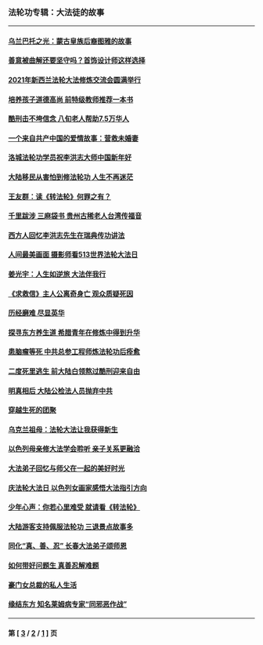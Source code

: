 ### 法轮功专辑：大法徒的故事
---
#### [乌兰巴托之光：蒙古皇族后裔图雅的故事](../../pages/nf1147481/n13155759.md?09020430) 
#### [善意被曲解还要坚守吗？首饰设计师这样选择](../../pages/nf1147481/n13077575.md?09020430) 
#### [2021年新西兰法轮大法修炼交流会圆满举行](../../pages/nf1147481/n13033149.md?09020430) 
#### [培养孩子道德高尚 前特级教师推荐一本书](../../pages/nf1147481/n12938640.md?09020430) 
#### [酷刑击不垮信念 八旬老人帮助7.5万华人](../../pages/nf1147481/n12880712.md?09020430) 
#### [一个来自共产中国的爱情故事：营救未婚妻](../../pages/nf1147481/n12778386.md?09020430) 
#### [洛城法轮功学员祝李洪志大师中国新年好](../../pages/nf1147481/n12724685.md?09020430) 
#### [大陆移民从害怕到修法轮功 人生不再迷茫](../../pages/nf1147481/n12414325.md?09020430) 
#### [王友群：读《转法轮》何罪之有？](../../pages/nf1147481/n12408647.md?09020430) 
#### [千里跋涉 三麻袋书 贵州古稀老人台湾传福音](../../pages/nf1147481/n12198750.md?09020430) 
#### [西方人回忆李洪志先生在瑞典传功讲法](../../pages/nf1147481/n12099607.md?09020430) 
#### [人间最美画面 摄影师看513世界法轮大法日](../../pages/nf1147481/n12094118.md?09020430) 
#### [姜光宇：人生如逆旅 大法伴我行](../../pages/nf1147481/n12088664.md?09020430) 
#### [《求救信》主人公离奇身亡 观众质疑死因](../../pages/nf1147481/n11845215.md?09020430) 
#### [历经磨难 尽显英华](../../pages/nf1147481/n11723297.md?09020430) 
#### [探寻东方养生道 希腊青年在修炼中得到升华](../../pages/nf1147481/n11494502.md?09020430) 
#### [患脑瘤等死 中共总参工程师炼法轮功后痊愈](../../pages/nf1147481/n11466682.md?09020430) 
#### [二度死里逃生 前大陆白领熬过酷刑迎来自由](../../pages/nf1147481/n11368594.md?09020430) 
#### [明真相后 大陆公检法人员抛弃中共](../../pages/nf1147481/n11358618.md?09020430) 
#### [穿越生死的团聚](../../pages/nf1147481/n11258922.md?09020430) 
#### [乌克兰祖母：法轮大法让我获得新生](../../pages/nf1147481/n11269457.md?09020430) 
#### [以色列母亲修大法学会聆听 亲子关系更融洽](../../pages/nf1147481/n11268195.md?09020430) 
#### [大法弟子回忆与师父在一起的美好时光](../../pages/nf1147481/n11267759.md?09020430) 
#### [庆法轮大法日 以色列女画家感悟大法指引方向](../../pages/nf1147481/n11267735.md?09020430) 
#### [少年心声：你若心里难受 就请看《转法轮》](../../pages/nf1147481/n11267496.md?09020430) 
#### [大陆游客支持佩服法轮功 三退景点故事多](../../pages/nf1147481/n11267378.md?09020430) 
#### [同化“真、善、忍” 长春大法弟子颂师恩](../../pages/nf1147481/n11266497.md?09020430) 
#### [如何带好问题生 真善忍解难题](../../pages/nf1147481/n11243655.md?09020430) 
#### [豪门女总裁的私人生活](../../pages/nf1147481/n10127794.md?09020430) 
#### [缘结东方 知名莱姆病专家“同邪恶作战”](../../pages/nf1147481/n10682468.md?09020430) 

---
#### 第 [ [3](./3.md?09020430) / [2](./2.md?09020430) / [1](./1.md?09020430) ] 页
